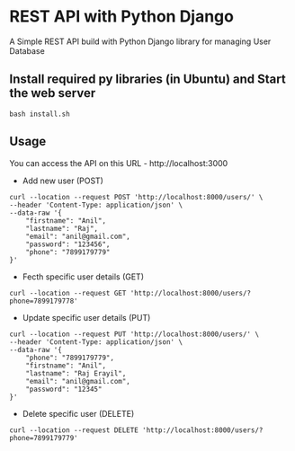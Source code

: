 # REST API with Python Django

A Simple REST API build with Python Django library for managing User Database

## Install required py libraries (in Ubuntu) and Start the web server

```
bash install.sh
```

## Usage

You can access the API on this URL - http://localhost:3000 

- Add new user (POST)

```
curl --location --request POST 'http://localhost:8000/users/' \
--header 'Content-Type: application/json' \
--data-raw '{
    "firstname": "Anil",
    "lastname": "Raj",
    "email": "anil@gmail.com",
    "password": "123456",
    "phone": "7899179779"
}'
```
- Fecth specific user details (GET)

```
curl --location --request GET 'http://localhost:8000/users/?phone=7899179778'
```

- Update specific user details (PUT)

```
curl --location --request PUT 'http://localhost:8000/users/' \
--header 'Content-Type: application/json' \
--data-raw '{
    "phone": "7899179779",
    "firstname": "Anil",
    "lastname": "Raj Erayil",
    "email": "anil@gmail.com",
    "password": "12345"
}'
```

- Delete specific user (DELETE)

```
curl --location --request DELETE 'http://localhost:8000/users/?phone=7899179779'
```